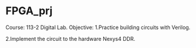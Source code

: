 # FPGA_prj
Course: 113-2 Digital Lab. 
Objective: 
1.Practice building circuits with Verilog. 

2.Implement the circuit to the hardware Nexys4 DDR.
